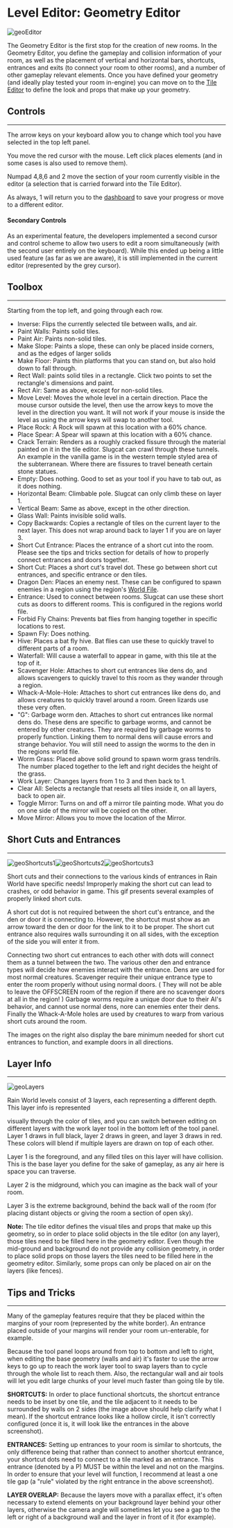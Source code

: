 # Level Editor: Geometry Editor

![geoEditor](../../assets/regionDevelopment/levelEditor/geoEditor.png)

The Geometry Editor is the first stop for the creation of new rooms. In the Geometry Editor, you define the gameplay and collision information of your room, as well as the placement of vertical and horizontal bars, shortcuts, entrances and exits (to connect your room to other rooms), and a number of other gameplay relevant elements. Once you have defined your geometry (and ideally play tested your room in-engine) you can move on to the [Tile Editor](Tile-Editor.html) to define the look and props that make up your geometry.



## Controls

---

The arrow keys on your keyboard allow you to change which tool you have selected in the top left panel.

You move the red cursor with the mouse. Left click places elements (and in some cases is also used to remove them).

Numpad 4,8,6 and 2 move the section of your room currently visible in the editor (a selection that is carried forward into the Tile Editor).

As always, 1 will return you to the [dashboard](Official-Level-Editor.html) to save your progress or move to a different editor.



#### Secondary Controls

As an experimental feature, the developers implemented a second cursor and control scheme to allow two users to edit a room simultaneously (with the second user entirely on the keyboard). While this ended up being a little used feature (as far as we are aware), it is still implemented in the current editor (represented by the grey cursor).



## Toolbox

---

Starting from the top left, and going through each row.

- Inverse: Flips the currently selected tile between walls, and air.
- Paint Walls: Paints solid tiles.
- Paint Air: Paints non-solid tiles.
- Make Slope: Paints a slope, these can only be placed inside corners, and as the edges of larger solids
- Make Floor: Paints thin platforms that you can stand on, but also hold down to fall through.
- Rect Wall: paints solid tiles in a rectangle. Click two points to set the rectangle's dimensions and paint.
- Rect Air: Same as above, except for non-solid tiles.
- Move Level: Moves the whole level in a certain direction. Place the mouse cursor outside the level, then use the arrow keys to move the level in the direction you want. It will not work if your mouse is inside the level as using the arrow keys will swap to another tool.
- Place Rock: A Rock will spawn at this location with a 60% chance.
- Place Spear: A Spear will spawn at this location with a 60% chance.
- Crack Terrain: Renders as a roughly cracked fissure through the material painted on it in the tile editor. Slugcat can crawl through these tunnels. An example in the vanilla game is in the western temple styled area of the subterranean. Where there are fissures to travel beneath certain stone statues.
- Empty: Does nothing. Good to set as your tool if you have to tab out, as it does nothing.
- Horizontal Beam: Climbable pole. Slugcat can only climb these on layer 1.
- Vertical Beam: Same as above, except in the other direction.
- Glass Wall: Paints invisible solid walls.
- Copy Backwards: Copies a rectangle of tiles on the current layer to the next layer. This does not wrap around back to layer 1 if you are on layer 3.
- Short Cut Entrance: Places the entrance of a short cut into the room. Please see the tips and tricks section for details of how to properly connect entrances and doors together.
- Short Cut: Places a short cut's travel dot. These go between short cut entrances, and specific entrance or den tiles.
- Dragon Den: Places an enemy nest. These can be configured to spawn enemies in a region using the region's [World File](https://rain-world-modding.fandom.com/wiki/World_File_Format).
- Entrance: Used to connect between rooms. Slugcat can use these short cuts as doors to different rooms. This is configured in the regions world file.
- Forbid Fly Chains: Prevents bat flies from hanging together in specific locations to rest.
- Spawn Fly: Does nothing.
- Hive: Places a bat fly hive. Bat flies can use these to quickly travel to different parts of a room.
- Waterfall: Will cause a waterfall to appear in game, with this tile at the top of it.
- Scavenger Hole: Attaches to short cut entrances like dens do, and allows scavengers to quickly travel to this room as they wander through a region.
- Whack-A-Mole-Hole: Attaches to short cut entrances like dens do, and allows creatures to quickly travel around a room. Green lizards use these very often.
- "G": Garbage worm den. Attaches to short cut entrances like normal dens do. These dens are specific to garbage worms, and cannot be entered by other creatures. They are required by garbage worms to properly function. Linking them to normal dens will cause errors and strange behavior. You will still need to assign the worms to the den in the regions world file.
- Worm Grass: Placed above solid ground to spawn worm grass tendrils. The number placed together to the left and right decides the height of the grass.
- Work Layer: Changes layers from 1 to 3 and then back to 1.
- Clear All: Selects a rectangle that resets all tiles inside it, on all layers, back to open air.
- Toggle Mirror: Turns on and off a mirror tile painting mode. What you do on one side of the mirror will be copied on the other.
- Move Mirror: Allows you to move the location of the Mirror.



## Short Cuts and Entrances

---

![geoShortcuts1](../../assets/regionDevelopment/levelEditor/geoShortcuts1.gif)![geoShortcuts2](../../assets/regionDevelopment/levelEditor/geoShortcuts2.png)![geoShortcuts3](../../assets/regionDevelopment/levelEditor/geoShortcuts3.png)

Short cuts and their connections to the various kinds of entrances in Rain World have specific needs! Improperly making the short cut can lead to crashes, or odd behavior in game. This gif presents several examples of properly linked short cuts.

A short cut dot is not required between the short cut's entrance, and the den or door it is connecting to. However, the shortcut must show as an arrow toward the den or door for the link to it to be proper. The short cut entrance also requires walls surrounding it on all sides, with the exception of the side you will enter it from.

Connecting two short cut entrances to each other with dots will connect them as a tunnel between the two. The various other den and entrance types will decide how enemies interact with the entrance. Dens are used for most normal creatures. Scavenger require their unique entrance type to enter the room properly without using normal doors. ( They will not be able to leave the OFFSCREEN room of the region if there are no scavenger doors at all in the region! ) Garbage worms require a unique door due to their AI's behavior, and cannot use normal dens, nore can enemies enter their dens. Finally the Whack-A-Mole holes are used by creatures to warp from various short cuts around the room.

The images on the right also display the bare minimum needed for short cut entrances to function, and example doors in all directions.



## Layer Info

---

![geoLayers](../../assets/regionDevelopment/levelEditor/geoLayers.gif)

Rain World levels consist of 3 layers, each representing a different depth. This layer info is represented

visually through the color of tiles, and you can switch between editing on different layers with the work layer tool in the bottom left of the tool panel. Layer 1 draws in full black, layer 2 draws in green, and layer 3 draws in red. These colors will blend if multiple layers are drawn on top of each other.

Layer 1 is the foreground, and any filled tiles on this layer will have collision. This is the base layer you define for the sake of gameplay, as any air here is space you can traverse.

Layer 2 is the midground, which you can imagine as the back wall of your room.

Layer 3 is the extreme background, behind the back wall of the room (for placing distant objects or giving the room a section of open sky).

**Note:** The tile editor defines the visual tiles and props that make up this geometry, so in order to place solid objects in the tile editor (on any layer), those tiles need to be filled here in the geometry editor. Even though the mid-ground and background do not provide any collision geometry, in order to place solid props on those layers the tiles need to be filled here in the geometry editor. Similarly, some props can only be placed on air on the layers (like fences).



## Tips and Tricks

---

Many of the gameplay features require that they be placed within the margins of your room (represented by the white border). An entrance placed outside of your margins will render your room un-enterable, for example.

Because the tool panel loops around from top to bottom and left to right, when editing the base geometry (walls and air) it's faster to use the arrow keys to go up to reach the work layer tool to swap layers than to cycle through the whole list to reach them. Also, the rectangular wall and air tools will let you edit large chunks of your level much faster than going tile by tile.

**SHORTCUTS:** In order to place functional shortcuts, the shortcut entrance needs to be inset by one tile, and the tile adjacent to it needs to be surrounded by walls on 2 sides (the image above should help clarify what I mean). If the shortcut entrance looks like a hollow circle, it isn't correctly configured (once it is, it will look like the entrances in the above screenshot).

**ENTRANCES:** Setting up entrances to your room is similar to shortcuts, the only difference being that rather than connect to another shortcut entrance, your shortcut dots need to connect to a tile marked as an entrance. This entrance (denoted by a P) MUST be within the level and not on the margins. In order to ensure that your level will function, I recommend at least a one tile gap (a "rule" violated by the right entrance in the above screenshot).

**LAYER OVERLAP:** Because the layers move with a parallax effect, it's often necessary to extend elements on your background layer behind your other layers, otherwise the camera angle will sometimes let you see a gap to the left or right of a background wall and the layer in front of it (for example).